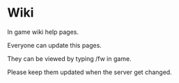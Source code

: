 Wiki
====

In game wiki help pages.

Everyone can update this pages.

They can be viewed by typing /fw in game.

Please keep them updated when the server get changed.
